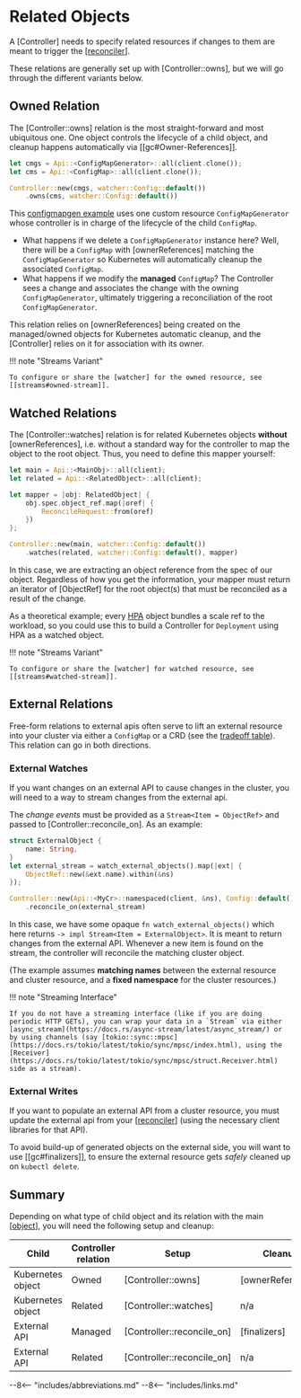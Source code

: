 
# Related Objects

A [Controller] needs to specify related resources if changes to them are meant to trigger the [[reconciler]].

These relations are generally set up with [Controller::owns], but we will go through the different variants below.

## Owned Relation

The [Controller::owns] relation is the most straight-forward and most ubiquitous one. One object controls the lifecycle of a child object, and cleanup happens automatically via [[gc#Owner-References]].

```rust
let cmgs = Api::<ConfigMapGenerator>::all(client.clone());
let cms = Api::<ConfigMap>::all(client.clone());

Controller::new(cmgs, watcher::Config::default())
    .owns(cms, watcher::Config::default())
```

This [configmapgen example](https://github.com/kube-rs/kube/blob/main/examples/configmapgen_controller.rs) uses one custom resource `ConfigMapGenerator` whose controller is in charge of the lifecycle of the child `ConfigMap`.

- What happens if we delete a `ConfigMapGenerator` instance here? Well, there will be a `ConfigMap` with [ownerReferences] matching the `ConfigMapGenerator` so Kubernetes will automatically cleanup the associated `ConfigMap`.
- What happens if we modify the **managed** `ConfigMap`? The Controller sees a change and associates the change with the owning `ConfigMapGenerator`, ultimately triggering a reconciliation of the root `ConfigMapGenerator`.

This relation relies on [ownerReferences] being created on the managed/owned objects for Kubernetes automatic cleanup, and the [Controller] relies on it for association with its owner.

!!! note "Streams Variant"

    To configure or share the [watcher] for the owned resource, see [[streams#owned-stream]].

## Watched Relations

The [Controller::watches] relation is for related Kubernetes objects **without** [ownerReferences], i.e. without a standard way for the controller to map the object to the root object. Thus, you need to define this mapper yourself:

```rust
let main = Api::<MainObj>::all(client);
let related = Api::<RelatedObject>::all(client);

let mapper = |obj: RelatedObject| {
    obj.spec.object_ref.map(|oref| {
        ReconcileRequest::from(oref)
    })
};

Controller::new(main, watcher::Config::default())
    .watches(related, watcher::Config::default(), mapper)
```
<!-- TODO: ReconcileRequest::from sets reason to Unknow, needs a method to set reason, ReconcileReason -> controller::Reason -->

In this case, we are extracting an object reference from the spec of our object. Regardless of how you get the information, your mapper must return an iterator of [ObjectRef] for the root object(s) that must be reconciled as a result of the change.

As a theoretical example; every [HPA](https://kubernetes.io/docs/tasks/run-application/horizontal-pod-autoscale/) object bundles a scale ref to the workload, so you could use this to build a Controller for `Deployment` using HPA as a watched object.

!!! note "Streams Variant"

    To configure or share the [watcher] for watched resource, see [[streams#watched-stream]].

## External Relations

Free-form relations to external apis often serve to lift an external resource into your cluster via either a `ConfigMap` or a CRD (see the [tradeoff table](https://kubernetes.io/docs/concepts/extend-kubernetes/api-extension/custom-resources/#should-i-use-a-configmap-or-a-custom-resource)). This relation can go in both directions.

### External Watches
If you want changes on an external API to cause changes in the cluster, you will need to a way to stream changes from the external api.

The _change events_ must be provided as a `Stream<Item = ObjectRef>` and passed to [Controller::reconcile_on]. As an example:

```rust
struct ExternalObject {
    name: String,
}
let external_stream = watch_external_objects().map(|ext| {
    ObjectRef::new(&ext.name).within(&ns)
});

Controller::new(Api::<MyCr>::namespaced(client, &ns), Config::default())
    .reconcile_on(external_stream)
```

In this case, we have some opaque `fn watch_external_objects()` which here returns `-> impl Stream<Item = ExternalObject>`. It is meant to return changes from the external API. Whenever a new item is found on the stream, the controller will reconcile the matching cluster object.

(The example assumes __matching names__ between the external resource and cluster resource, and a __fixed namespace__ for the cluster resources.)

!!! note "Streaming Interface"

    If you do not have a streaming interface (like if you are doing periodic HTTP GETs), you can wrap your data in a `Stream` via either [async_stream](https://docs.rs/async-stream/latest/async_stream/) or by using channels (say [tokio::sync::mpsc](https://docs.rs/tokio/latest/tokio/sync/mpsc/index.html), using the [Receiver](https://docs.rs/tokio/latest/tokio/sync/mpsc/struct.Receiver.html) side as a stream).

### External Writes
If you want to populate an external API from a cluster resource, you must update the external api from your [[reconciler]] (using the necessary client libraries for that API).

To avoid build-up of generated objects on the external side, you will want to use [[gc#finalizers]], to ensure the external resource gets _safely_ cleaned up on `kubectl delete`.

## Summary

Depending on what type of child object and its relation with the main [[object]], you will need the following setup and cleanup:

| Child              | Controller relation  | Setup                       |  Cleanup          |
| ------------------ | -------------------- | --------------------------- | ----------------- |
| Kubernetes object  | Owned                | [Controller::owns]          | [ownerReferences] |
| Kubernetes object  | Related              | [Controller::watches]       | n/a               |
| External API       | Managed              | [Controller::reconcile_on]  | [finalizers]      |
| External API       | Related              | [Controller::reconcile_on]  | n/a               |

--8<-- "includes/abbreviations.md"
--8<-- "includes/links.md"

[//begin]: # "Autogenerated link references for markdown compatibility"
[reconciler]: reconciler "The Reconciler"
[object]: object "The Object"
[//end]: # "Autogenerated link references"
